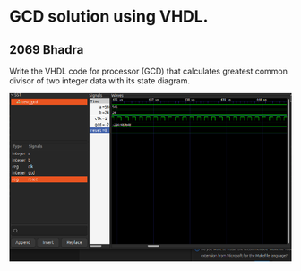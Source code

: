 
<h1>GCD solution using VHDL.</h1>
<h2>2069 Bhadra</h2>
<p>Write the VHDL code for processor (GCD) that calculates greatest common divisor of two integer data with its state diagram.</p>
<img src="./gcd.png" alt="GCD for two numbers." />

